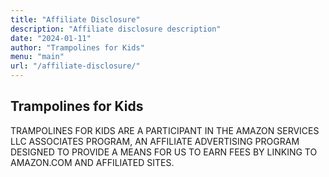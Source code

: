 ```yaml
---
title: "Affiliate Disclosure"
description: "Affiliate disclosure description"
date: "2024-01-11"
author: "Trampolines for Kids"
menu: "main"
url: "/affiliate-disclosure/"
---
```


## Trampolines for Kids

TRAMPOLINES FOR KIDS ARE A PARTICIPANT IN THE AMAZON SERVICES LLC ASSOCIATES PROGRAM, AN AFFILIATE ADVERTISING PROGRAM DESIGNED TO PROVIDE A MEANS FOR US TO EARN FEES BY LINKING TO AMAZON.COM AND AFFILIATED SITES.
